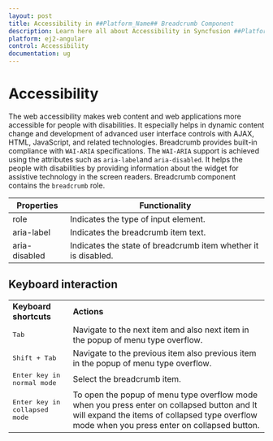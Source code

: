 ```yaml
---
layout: post
title: Accessibility in ##Platform_Name## Breadcrumb Component
description: Learn here all about Accessibility in Syncfusion ##Platform_Name## Breadcrumb component of Syncfusion Essential JS 2 and more.
platform: ej2-angular
control: Accessibility
documentation: ug
---
```



# Accessibility

The web accessibility makes web content and web applications more accessible for people with disabilities. It especially helps in dynamic content change and development of advanced user interface controls with AJAX, HTML, JavaScript, and related technologies. Breadcrumb provides built-in compliance with `WAI-ARIA` specifications. The `WAI-ARIA` support is achieved using the attributes such as `aria-label`and `aria-disabled`. It helps the people with disabilities by providing information about the widget for assistive technology in the screen readers. Breadcrumb component contains the `breadcrumb` role.

| Properties | Functionality |
| ------------ | ----------------------- |
| role | Indicates the type of input element. |
| aria-label | Indicates the breadcrumb item text. |
| aria-disabled | Indicates the state of breadcrumb item whether it is disabled. |

## Keyboard interaction

<!-- markdownlint-disable MD033 -->
<table>
<tr>
<td><b>Keyboard shortcuts</b></td>
<td><b>Actions</b></td></tr>
<tr>
<td>
<kbd>Tab</kbd></td><td>
Navigate to the next item and also next item in the popup of menu type overflow.</td></tr>
<tr>
<td>
<kbd>Shift + Tab</kbd></td><td>
Navigate to the previous item also previous item in the popup of menu type overflow.</td></tr>
<tr>
<td>
<kbd>Enter key in normal mode</kbd></td><td>
 Select the breadcrumb item.</td></tr>
<tr>
<td>
<kbd>Enter key in collapsed mode</kbd></td><td>
 To open the popup of menu type overflow mode when you press enter on collapsed button and It will expand the items of collapsed type overflow mode when you press enter on collapsed button.</td></tr>
</table>



